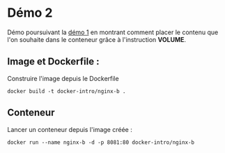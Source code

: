 # Démo 2

Démo poursuivant la [démo 1](https://github.com/aleblond12/training/docker-intro/demo1) en montrant comment placer le contenu que l'on souhaite dans le conteneur grâce à l'instruction **VOLUME**.

## Image et Dockerfile :
Construire l'image depuis le Dockerfile
```
docker build -t docker-intro/nginx-b .
```

## Conteneur
Lancer un conteneur depuis l'image créée :
```
docker run --name nginx-b -d -p 8081:80 docker-intro/nginx-b
```

